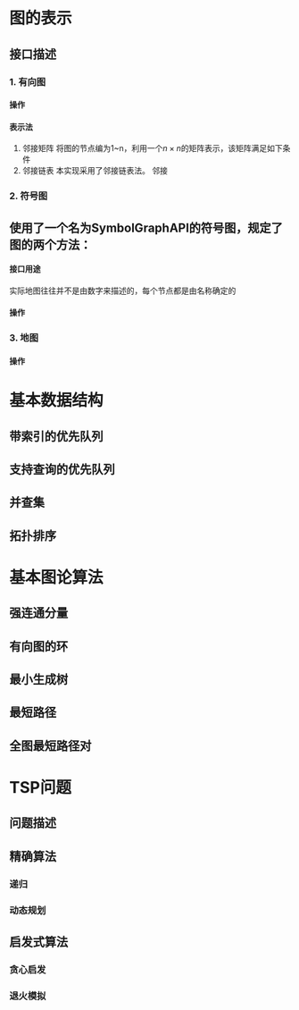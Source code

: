 # 图的表示
## 接口描述
### 1. 有向图
#### 操作
#### 表示法
1. 邻接矩阵
将图的节点编为1~n，利用一个$n\times n$的矩阵表示，该矩阵满足如下条件
2. 邻接链表
本实现采用了邻接链表法。
邻接
### 2. 符号图
使用了一个名为SymbolGraphAPI的符号图，规定了图的两个方法：
- 
#### 接口用途
实际地图往往并不是由数字来描述的，每个节点都是由名称确定的
#### 操作

### 3. 地图
#### 操作

# 基本数据结构
## 带索引的优先队列
## 支持查询的优先队列
## 并查集
## 拓扑排序
# 基本图论算法
## 强连通分量
## 有向图的环
## 最小生成树
## 最短路径
## 全图最短路径对

# TSP问题
## 问题描述
## 精确算法
### 递归
### 动态规划
## 启发式算法
### 贪心启发
### 退火模拟
